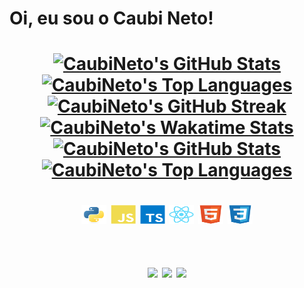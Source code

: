 <h1> Oi, eu sou o Caubi Neto! <h1>
                        
<div align="center">
  <a href="https://github.com/CaubiNeto">
    <img height="180em" src="https://github-readme-stats.vercel.app/api?username=CaubiNeto&show_icons=true&theme=dracula&include_all_commits=true&count_private=true" alt="CaubiNeto's GitHub Stats"/>
    <img height="180em" src="https://github-readme-stats.vercel.app/api/top-langs/?username=CaubiNeto&layout=compact&theme=dracula" alt="CaubiNeto's Top Languages"/>
    <img height="180em" src="https://github-readme-streak-stats.herokuapp.app/api?user=CaubiNeto&theme=dracula" alt="CaubiNeto's GitHub Streak"/>
    <img height="180em" src="https://github-readme-stats.vercel.app/api/wakatime?username=CaubiNeto&layout=compact&theme=dracula" alt="CaubiNeto's Wakatime Stats"/>
  </a>
</div>

<div align="center">
  <a href="https://github.com/CaubiNeto">
    <img height="180em" src="https://github-readme-stats.vercel.app/api?username=CaubiNeto&show_icons=true&theme=dracula&include_all_commits=true&count_private=true" alt="CaubiNeto's GitHub Stats"/>
    <img height="180em" src="https://github-readme-stats.vercel.app/api/top-langs/?username=CaubiNeto&layout=compact&theme=dracula" alt="CaubiNeto's Top Languages"/>
  </a>
</div>


 <div align="center">
<div style="display: inline_block"><br>
   <img align="center" alt="Rafa-Python" height="30" width="40" src="https://raw.githubusercontent.com/devicons/devicon/master/icons/python/python-original.svg">
  <img align="center" alt="Rafa-Js" height="30" width="40" src="https://raw.githubusercontent.com/devicons/devicon/master/icons/javascript/javascript-plain.svg">
  <img align="center" alt="Rafa-CSS" height="30" width="40" src="https://raw.githubusercontent.com/devicons/devicon/master/icons/typescript/typescript-original.svg">
  <img align="center" alt="Rafa-React" height="30" width="40" src="https://raw.githubusercontent.com/devicons/devicon/master/icons/react/react-original.svg">
  <img align="center" alt="Rafa-HTML" height="30" width="40" src="https://raw.githubusercontent.com/devicons/devicon/master/icons/html5/html5-original.svg">
  <img align="center" alt="Rafa-CSS" height="30" width="40" src="https://raw.githubusercontent.com/devicons/devicon/master/icons/css3/css3-original.svg">     
          
</div>

  ##
 
<div> 
  <a href="https://instagram.com/caubineto_" target="_blank"><img src="https://img.shields.io/badge/-Instagram-%23E4405F?style=for-the-badge&logo=instagram&logoColor=white" target="_blank"></a>
  <a href = "mailto:caubineto@outlook.com"><img src="https://img.shields.io/badge/Microsoft_Outlook-0078D4?style=for-the-badge&logo=microsoft-outlook&logoColor=white" target="_blank"></a>
  <a href="https://www.linkedin.com/in/caubineto" target="_blank"><img src="https://img.shields.io/badge/-LinkedIn-%230077B5?style=for-the-badge&logo=linkedin&logoColor=white" target="_blank"></a> 
  
</div>
